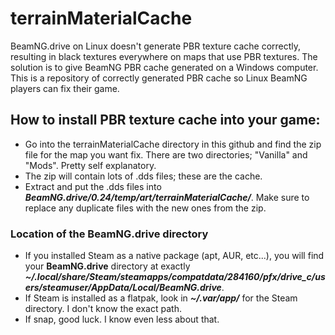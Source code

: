 # terrainMaterialCache
BeamNG.drive on Linux doesn't generate PBR texture cache correctly, resulting in black textures everywhere on maps that use PBR textures. The solution is to give BeamNG PBR cache generated on a Windows computer. This is a repository of correctly generated PBR cache so Linux BeamNG players can fix their game. 

## How to install PBR texture cache into your game:
* Go into the terrainMaterialCache directory in this github and find the zip file for the map you want fix. There are two directories; "Vanilla" and "Mods". Pretty self explanatory. 
* The zip will contain lots of .dds files; these are the cache. 
* Extract and put the .dds files into **_BeamNG.drive/0.24/temp/art/terrainMaterialCache/_**. Make sure to replace any duplicate files with the new ones from the zip. 

### Location of the BeamNG.drive directory
* If you installed Steam as a native package (apt, AUR, etc...), you will find your **BeamNG.drive** directory at exactly **_~/.local/share/Steam/steamapps/compatdata/284160/pfx/drive_c/users/steamuser/AppData/Local/BeamNG.drive_**. 
* If Steam is installed as a flatpak, look in **_~/.var/app/_** for the Steam directory. I don't know the exact path.
* If snap, good luck. I know even less about that. 
